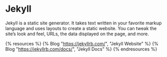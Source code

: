 # Jekyll

Jekyll is a static site generator. It takes text written in your favorite markup language and uses layouts to create a static website. You can tweak the site’s look and feel, URLs, the data displayed on the page, and more.

{% resources %}
  {% Blog "https://jekyllrb.com/", "Jekyll Website" %}
  {% Blog "https://jekyllrb.com/docs/", "Jekyll Docs" %}
{% endresources %}
